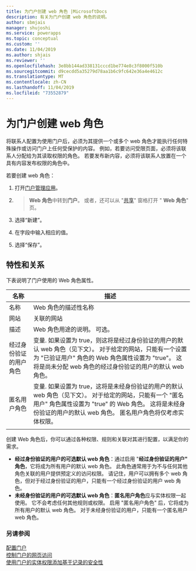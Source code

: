 ```yaml
---
title: 为门户创建 web 角色 |MicrosoftDocs
description: 有关为门户创建 web 角色的说明。
author: sbmjais
manager: shujoshi
ms.service: powerapps
ms.topic: conceptual
ms.custom: ''
ms.date: 11/04/2019
ms.author: shjais
ms.reviewer: ''
ms.openlocfilehash: 3e8bb144ad338131cccd1be774e8c3f8000f510b
ms.sourcegitcommit: d9cecdd5a35279d78aa1b6c9fc642e36a4e4612c
ms.translationtype: MT
ms.contentlocale: zh-CN
ms.lasthandoff: 11/04/2019
ms.locfileid: "73552879"
---
```

# <a name="create-web-roles-for-portals"></a>为门户创建 web 角色

将联系人配置为使用门户后，必须为其提供一个或多个 web 角色才能执行任何特殊操作或访问门户上任何受保护的内容。 例如，若要访问受限页面，必须将该联系人分配给为其读取权限的角色。 若要发布新内容，必须将该联系人放置在一个具有内容发布权限的角色中。

若要创建 web 角色：

1. 打开[门户管理应用](configure-portal.md)。

2.  > **Web 角色**中转到**门户**。
    或者，还可以从 "[共享](../manage-existing-portals.md#share)" 窗格打开 " **Web 角色**" 页。 

3. 选择“新建”。

4. 在字段中输入相应的值。

5. 选择“保存”。

## <a name="attributes-and-relationships"></a>特性和关系

下表说明了门户使用的 Web 角色属性。

| 名称                     | 描述                                                                                                                                                                                                                                     |
|--------------------------|-------------------------------------------------------------------------------------------------------------------------------------------------------------------------------------------------------------------------------------------------|
| 名称                     | Web 角色的描述性名称                                                                                                                                                                                                            |
| 网站                  | 关联的网站                                                                                                                                                                                                                          |
| 描述              | Web 角色用途的说明。 可选。                                                                                                                                                                                             |
| 经过身份验证的用户角色 | 变量. 如果设置为 true，则这将是经过身份验证的用户的默认 web 角色（见下文）。 对于给定的网站，只能有一个设置为 "已验证用户" 角色的 Web 角色属性设置为 "true"。 这将是尚未分配 web 角色的经过身份验证的用户的默认 web 角色。 |
| 匿名用户角色     | 变量. 如果设置为 true，这将是未经身份验证的用户的默认 web 角色（见下文）。 对于给定的网站，只能有一个 "匿名用户" 角色属性设置为 "true" 的 Web 角色。 这将是未经身份验证的用户的默认 web 角色。 匿名用户角色将仅考虑实体权限。| 
|| 

创建 Web 角色后，你可以通过各种权限、规则和关联对其进行配置，以满足你的需求。

- **经过身份验证的用户的可选默认 web 角色**：通过启用 "**经过身份验证的用户" 角色**，它将成为所有用户的默认 web 角色。 此角色通常用于为不与任何其他角色关联的用户提供预定义的访问权限。 请记住，用户可以拥有多个 web 角色，但对于经过身份验证的用户，只能有一个经过身份验证的用户 web 角色。
- **未经身份验证的用户的可选默认 web 角色**：**匿名用户角色**应与实体权限一起使用。 它不会考虑任何其他规则或权限。 启用 "匿名用户角色" 后，它将成为所有用户的默认 web 角色。 对于未经身份验证的用户，只能有一个匿名用户 web 角色。

### <a name="see-also"></a>另请参阅

[配置门户](configure-portal.md) <br>
[控制门户的网页访问](webpage-access-control.md)  
[使用门户的实体权限添加基于记录的安全性](assign-entity-permissions.md) <br>
